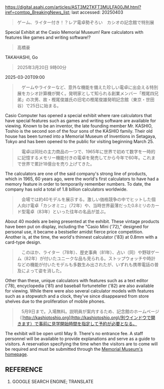 https://digital.asahi.com/articles/AST3M2TKFT3MULFA00JM.html?iref=comtop_BreakingNews_list; last accessed: 20250403

> ゲーム、ライター付き！？レア電卓勢ぞろい　カシオの記念館で特別展

Special Exhibit at the Casio Memorial Museum! Rare calculators with features like games and writing software!?

> 高橋豪

TAKAHASHI, Go

> 2025年3月20日 9時00分

2025-03-20T09:00

> 　ゲームやライターなど、意外な機能を備えた珍しい電卓に出会える特別展をカシオ計算機が開く。発明家として知られる創業メンバー「樫尾四兄弟」の次男、故・樫尾俊雄氏の旧宅の樫尾俊雄発明記念館（東京・世田谷）で25日に始まる。

Casio Computer has opened a special exhibit where rare calculators that have special features such as games and writing software are available for viewing. Known to be an inventor, the late founding member Mr. KASHIO, Toshio is the second son of the four sons of the KASHIO family. Their old house has been turned into a Memorial Museum of Inventions in Setagaya, Tokyo and has been opened to the public for visiting beginning March 25.

> 　電卓は同社の主力商品の一つで、1965年に世界で初めて数字を一時的に記憶するメモリー機能付きの電卓を発売してから今年で60年。これまで世界で累計18億台を売り上げてきた。

The calculators are one of the said company's strong line of products, which in 1965, 60 years ago, were the world's first calculators to have had a memory feature in order to temporarily remember numbers. To date, the company has sold a total of 1.8 billion calculators worldwide.

> 　会場では約40モデルを展示する。激しい価格競争の中でヒットした個人向け電卓「カシオミニ」（72年）や、当時世界最薄だった0.8ミリのカード型電卓（83年）といった往年の名品が並ぶ。

About 40 models are being presented at the exhibit. These vintage products have been put on display, including the "Casio Mini ('72)," designed for personal use, it became a bestseller amidst fierce price competition. Another is, at the time, the world's thinnest calculator ('83) at 0.8mm with a card-type design.

> 　このほか、ライター（78年）、歴史事典（81年）、占い（同）や野球ゲーム（82年）が付いたユニークな品も見られる。ストップウォッチや時計などの機能が付いたモデルも多数生み出されたが、いずれも携帯電話の普及によって姿を消した。

Other than these, unique calculators with features such as a text editor ('78), encyclopedia ('81) and baseball fortuneteller ('82) are also available for viewing. While there were also several calculator models with features such as a stopwatch and a clock, they've since disappeared from store shelves due to the proliferation of mobile phones.

> 　5月9日まで。入場無料。説明員が案内するため、記念館のホームページ（[http://kashiotoshio.org](http://kashiotoshio.org)/別ウインドウで開きます）で事前に見学開始時間を指定して予約が必要となる。

The exhibit will be open until May 9. There's no entrance fee. A staff personnel will be available to provide explanations and serve as a guide to visitors. A reservation specifying the time when the visitors are to come will be required and must be submitted through the [Memorial Museum's homepage](http://kashiotoshio.org). 

## REFERENCE

1) GOOGLE SEARCH ENGINE; TRANSLATE
